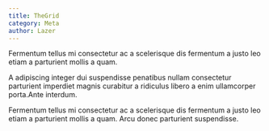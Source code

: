 ```yaml
---
title: TheGrid
category: Meta
author: Lazer
---
```


<div class="row">
    <div class="col-lg-4">
        <p>
            Fermentum tellus mi consectetur ac a scelerisque dis fermentum a justo leo etiam a parturient mollis a quam.
        </p>
    </div>
    <div class="col-lg-4">
        <p>
            A adipiscing integer dui suspendisse penatibus nullam consectetur parturient imperdiet magnis curabitur a ridiculus libero a enim ullamcorper porta.Ante interdum.
        </p>
    </div>
    <div class="col-lg-4">
        <p>
            Fermentum tellus mi consectetur ac a scelerisque dis fermentum a justo leo etiam a parturient mollis a quam. Arcu donec parturient suspendisse.
        </p>
    </div>
</div>
